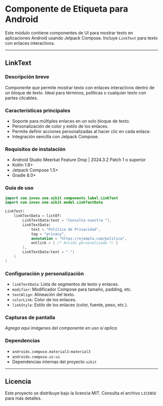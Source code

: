 # Componente de Etiqueta para Android

Este módulo contiene componentes de UI para mostrar texto en aplicaciones Android usando Jetpack Compose. Incluye `LinkText` para texto con enlaces interactivos.

---

## LinkText

### Descripción breve
Componente que permite mostrar texto con enlaces interactivos dentro de un bloque de texto. Ideal para términos, políticas o cualquier texto con partes clicables.

### Características principales
- Soporte para múltiples enlaces en un solo bloque de texto.
- Personalización de color y estilo de los enlaces.
- Permite definir acciones personalizadas al hacer clic en cada enlace.
- Integración sencilla con Jetpack Compose.

### Requisitos de instalación
- Android Studio Meerkat Feature Drop | 2024.3.2 Patch 1 o superior
- Kotlin 1.8+
- Jetpack Compose 1.5+
- Gradle 8.0+

### Guía de uso

```kotlin
import com.invex.one.uikit.components.label.LinkText
import com.invex.one.uikit.model.LinkTextData

LinkText(
    linkTextData = listOf(
        LinkTextData(text = "Consulta nuestra "),
        LinkTextData(
            text = "Política de Privacidad",
            tag = "privacy",
            annotation = "https://ejemplo.com/politica",
            onClick = { /* Acción personalizada */ }
        ),
        LinkTextData(text = ".")
    )
)
```

### Configuración y personalización
- `linkTextData`: Lista de segmentos de texto y enlaces.
- `modifier`: Modificador Compose para tamaño, padding, etc.
- `textAlign`: Alineación del texto.
- `colorLink`: Color de los enlaces.
- `linkStyle`: Estilo de los enlaces (color, fuente, peso, etc.).

### Capturas de pantalla
_Agrega aquí imágenes del componente en uso si aplica._

### Dependencias
- `androidx.compose.material3:material3`
- `androidx.compose.ui:ui`
- Dependencias internas del proyecto `uikit`

---

## Licencia

Este proyecto se distribuye bajo la licencia MIT. Consulta el archivo `LICENSE` para más detalles.
